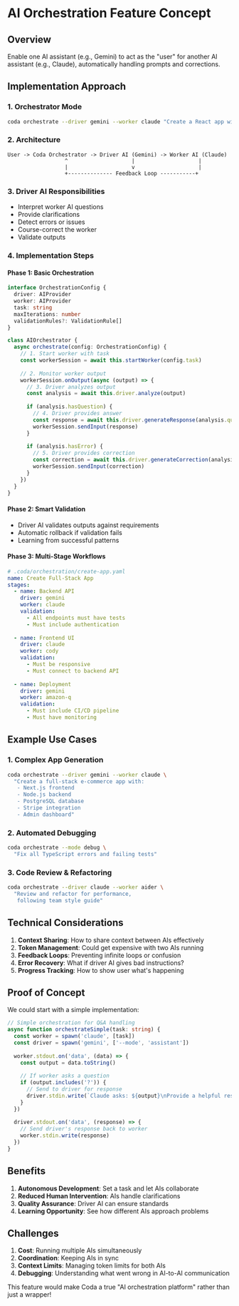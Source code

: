 # AI Orchestration Feature Concept

## Overview
Enable one AI assistant (e.g., Gemini) to act as the "user" for another AI assistant (e.g., Claude), automatically handling prompts and corrections.

## Implementation Approach

### 1. Orchestrator Mode
```bash
coda orchestrate --driver gemini --worker claude "Create a React app with authentication"
```

### 2. Architecture
```
User -> Coda Orchestrator -> Driver AI (Gemini) -> Worker AI (Claude)
                  ^                    |                    |
                  |                    v                    |
                  +-------------- Feedback Loop -----------+
```

### 3. Driver AI Responsibilities
- Interpret worker AI questions
- Provide clarifications
- Detect errors or issues
- Course-correct the worker
- Validate outputs

### 4. Implementation Steps

#### Phase 1: Basic Orchestration
```typescript
interface OrchestrationConfig {
  driver: AIProvider
  worker: AIProvider
  task: string
  maxIterations: number
  validationRules?: ValidationRule[]
}

class AIOrchestrator {
  async orchestrate(config: OrchestrationConfig) {
    // 1. Start worker with task
    const workerSession = await this.startWorker(config.task)
    
    // 2. Monitor worker output
    workerSession.onOutput(async (output) => {
      // 3. Driver analyzes output
      const analysis = await this.driver.analyze(output)
      
      if (analysis.hasQuestion) {
        // 4. Driver provides answer
        const response = await this.driver.generateResponse(analysis.question)
        workerSession.sendInput(response)
      }
      
      if (analysis.hasError) {
        // 5. Driver provides correction
        const correction = await this.driver.generateCorrection(analysis.error)
        workerSession.sendInput(correction)
      }
    })
  }
}
```

#### Phase 2: Smart Validation
- Driver AI validates outputs against requirements
- Automatic rollback if validation fails
- Learning from successful patterns

#### Phase 3: Multi-Stage Workflows
```yaml
# .coda/orchestration/create-app.yaml
name: Create Full-Stack App
stages:
  - name: Backend API
    driver: gemini
    worker: claude
    validation:
      - All endpoints must have tests
      - Must include authentication
      
  - name: Frontend UI
    driver: claude
    worker: cody
    validation:
      - Must be responsive
      - Must connect to backend API
      
  - name: Deployment
    driver: gemini
    worker: amazon-q
    validation:
      - Must include CI/CD pipeline
      - Must have monitoring
```

## Example Use Cases

### 1. Complex App Generation
```bash
coda orchestrate --driver gemini --worker claude \
  "Create a full-stack e-commerce app with:
   - Next.js frontend
   - Node.js backend  
   - PostgreSQL database
   - Stripe integration
   - Admin dashboard"
```

### 2. Automated Debugging
```bash
coda orchestrate --mode debug \
  "Fix all TypeScript errors and failing tests"
```

### 3. Code Review & Refactoring
```bash
coda orchestrate --driver claude --worker aider \
  "Review and refactor for performance, 
   following team style guide"
```

## Technical Considerations

1. **Context Sharing**: How to share context between AIs effectively
2. **Token Management**: Could get expensive with two AIs running
3. **Feedback Loops**: Preventing infinite loops or confusion
4. **Error Recovery**: What if driver AI gives bad instructions?
5. **Progress Tracking**: How to show user what's happening

## Proof of Concept

We could start with a simple implementation:

```typescript
// Simple orchestration for Q&A handling
async function orchestrateSimple(task: string) {
  const worker = spawn('claude', [task])
  const driver = spawn('gemini', ['--mode', 'assistant'])
  
  worker.stdout.on('data', (data) => {
    const output = data.toString()
    
    // If worker asks a question
    if (output.includes('?')) {
      // Send to driver for response
      driver.stdin.write(`Claude asks: ${output}\nProvide a helpful response:\n`)
    }
  })
  
  driver.stdout.on('data', (response) => {
    // Send driver's response back to worker
    worker.stdin.write(response)
  })
}
```

## Benefits

1. **Autonomous Development**: Set a task and let AIs collaborate
2. **Reduced Human Intervention**: AIs handle clarifications
3. **Quality Assurance**: Driver AI can ensure standards
4. **Learning Opportunity**: See how different AIs approach problems

## Challenges

1. **Cost**: Running multiple AIs simultaneously
2. **Coordination**: Keeping AIs in sync
3. **Context Limits**: Managing token limits for both AIs
4. **Debugging**: Understanding what went wrong in AI-to-AI communication

This feature would make Coda a true "AI orchestration platform" rather than just a wrapper!